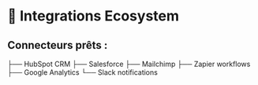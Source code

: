 # 🔗 Integrations Ecosystem
## Connecteurs prêts :
├── HubSpot CRM
├── Salesforce
├── Mailchimp
├── Zapier workflows
├── Google Analytics
└── Slack notifications
